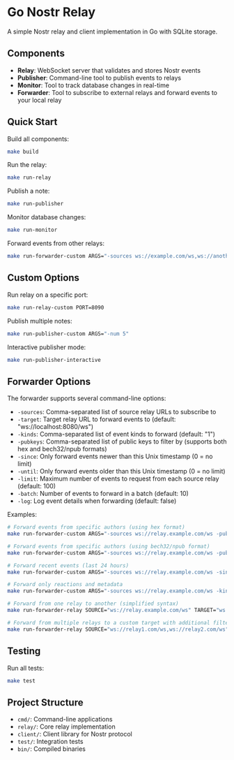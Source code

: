 # Go Nostr Relay

A simple Nostr relay and client implementation in Go with SQLite storage.

## Components

- **Relay**: WebSocket server that validates and stores Nostr events
- **Publisher**: Command-line tool to publish events to relays
- **Monitor**: Tool to track database changes in real-time
- **Forwarder**: Tool to subscribe to external relays and forward events to your local relay

## Quick Start

Build all components:
```bash
make build
```

Run the relay:
```bash
make run-relay
```

Publish a note:
```bash
make run-publisher
```

Monitor database changes:
```bash
make run-monitor
```

Forward events from other relays:
```bash
make run-forwarder-custom ARGS="-sources ws://example.com/ws,ws://another.com/ws -kinds 1,4"
```

## Custom Options

Run relay on a specific port:
```bash
make run-relay-custom PORT=8090
```

Publish multiple notes:
```bash
make run-publisher-custom ARGS="-num 5"
```

Interactive publisher mode:
```bash
make run-publisher-interactive
```

## Forwarder Options

The forwarder supports several command-line options:

- `-sources`: Comma-separated list of source relay URLs to subscribe to
- `-target`: Target relay URL to forward events to (default: "ws://localhost:8080/ws")
- `-kinds`: Comma-separated list of event kinds to forward (default: "1")
- `-pubkeys`: Comma-separated list of public keys to filter by (supports both hex and bech32/npub formats)
- `-since`: Only forward events newer than this Unix timestamp (0 = no limit)
- `-until`: Only forward events older than this Unix timestamp (0 = no limit)
- `-limit`: Maximum number of events to request from each source relay (default: 100)
- `-batch`: Number of events to forward in a batch (default: 10)
- `-log`: Log event details when forwarding (default: false)

Examples:

```bash
# Forward events from specific authors (using hex format)
make run-forwarder-custom ARGS="-sources ws://relay.example.com/ws -pubkeys 3bf0c63fcb93463407af97a5e5ee64fa883d107ef9e558472c4eb9aaaefa459d"

# Forward events from specific authors (using bech32/npub format)
make run-forwarder-custom ARGS="-sources ws://relay.example.com/ws -pubkeys npub1sn0wdenkukak0d9dfczzeacvhkrgz92ak56egt7vdgzn8pv2wfqqhrjdv9"

# Forward recent events (last 24 hours)
make run-forwarder-custom ARGS="-sources ws://relay.example.com/ws -since $(date -v-1d +%s)"

# Forward only reactions and metadata
make run-forwarder-custom ARGS="-sources ws://relay.example.com/ws -kinds 7,0"

# Forward from one relay to another (simplified syntax)
make run-forwarder-relay SOURCE="ws://relay.example.com/ws" TARGET="ws://localhost:9000/ws"

# Forward from multiple relays to a custom target with additional filters
make run-forwarder-relay SOURCE="ws://relay1.com/ws,ws://relay2.com/ws" TARGET="ws://custom-relay.com/ws" ARGS="-kinds 1,4 -log"
```

## Testing

Run all tests:
```bash
make test
```

## Project Structure

- `cmd/`: Command-line applications
- `relay/`: Core relay implementation
- `client/`: Client library for Nostr protocol
- `test/`: Integration tests
- `bin/`: Compiled binaries
